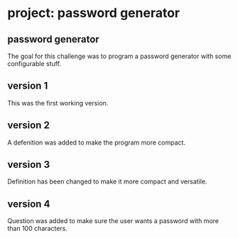 # project: password generator

## password generator
The goal for this challenge was to program a password generator with some configurable stuff. 

## version 1
This was the first working version.

## version 2
A defenition was added to make the program more compact.

## version 3
Definition has been changed to make it more compact and versatile.

## version 4
Question was added to make sure the user wants a password with more than 100 characters.
